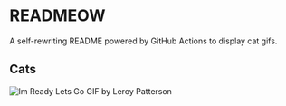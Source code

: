 # READMEOW

A self-rewriting README powered by GitHub Actions to display cat gifs.

## Cats

![Im Ready Lets Go GIF by Leroy Patterson](https://media3.giphy.com/media/CjmvTCZf2U3p09Cn0h/200.gif?cid=9acd02daoata07qdi4vhq4jihdonv54hx91g7aib1ye3fxps&ep=v1_gifs_search&rid=200.gif&ct=g)

